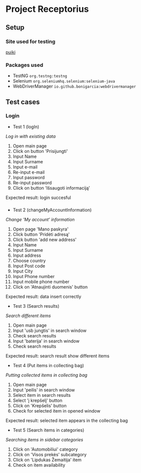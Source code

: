 # Project Receptorius
## Setup
### Site used for testing
[puiki](https://puiki.lt/)
### Packages used
- TestNG `org.testng:testng`
- Selenium `org.seleniumhq.selenium:selenium-java`
- WebDriverManager `io.github.bonigarcia:webdrivermanager`
## Test cases
### **Login**
- Test 1 (logIn)

*Log in with existing data*
1. Open main page 
2. Click on button 'Prisijungti'
3. Input Name
4. Input Surname
5. Input e-mail
6. Re-input e-mail
7. Input password
8. Re-input password
9. Click on button 'Išsaugoti informaciją'

Expected result: login succesful
### 
- Test 2 (changeMyAccountInformation)

*Change 'My account' information*
1. Open page 'Mano paskyra'
2. Click button 'Pridėti adresą'
3. Click button 'add new address'
4. Input Name
5. Input Surname
6. Input address
7. Choose country
8. Input Post code
9. Input City
10. Input Phone number
11. Input mobile phone number
12. Click on 'Atnaujinti duomenis' button

Expected result: data insert correctly
- Test 3 (Search results)

*Search different items*
1. Open main page
2. Input 'usb jungtis' in search window
3. Check search results
4. Input 'baterija' in search window
5. Check search results

Expected result: search result show different items

- Test 4 (Put items in collecting bag)

*Putting collected items in collecting bag*
1. Open main page
2. Input 'peilis' in search window
3. Select item in search results
4. Select 'į krepšelį' button
5. Click on 'Krepšelis' button
6. Check for selected item in opened window

Expected result: selected item appears in the collecting bag

- Test 5 (Search items in categories)

*Searching items in sidebar categories*
1. Click on 'Automobiliui' category
2. Click on 'Visos prekės' subcategory
3. Click on 'Lipdukas Žemaitija' item
4. Check on item availability